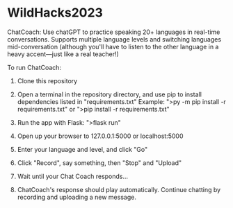 # WildHacks2023

ChatCoach: Use chatGPT to practice speaking 20+ languages in real-time conversations. Supports multiple language levels and switching languages mid-conversation (although you'll have to listen to the other language in a heavy accent—just like a real teacher!)

To run ChatCoach:

1. Clone this repository

2. Open a terminal in the repository directory, and use pip to install dependencies listed in "requirements.txt" Example: ">py -m pip install -r requirements.txt" or ">pip install -r requirements.txt"

3. Run the app with Flask: ">flask run"

4. Open up your browser to 127.0.0.1:5000 or localhost:5000

5. Enter your language and level, and click "Go"

6. Click "Record", say something, then "Stop" and "Upload"

7. Wait until your Chat Coach responds...

8. ChatCoach's response should play automatically. Continue chatting by recording and uploading a new message.
